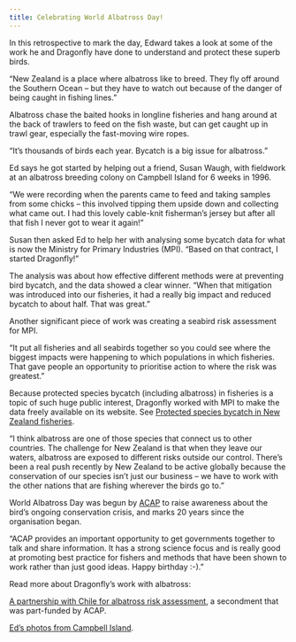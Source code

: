 ```yaml
---
title: Celebrating World Albatross Day!
---
```

In this retrospective to mark the day, Edward takes a look at some of the work he and Dragonfly have done to understand and protect these superb birds.

<!--more-->

“New Zealand is a place where albatross like to breed. They fly off around the Southern Ocean – but they have to watch out because of the danger of being caught in fishing lines.”

Albatross chase the baited hooks in longline fisheries and hang around at the back of trawlers to feed on the fish waste, but can get caught up in trawl gear, especially the fast-moving wire ropes.

“It’s thousands of birds each year. Bycatch is a big issue for albatross.”

Ed says he got started by helping out a friend, Susan Waugh, with fieldwork at an albatross breeding colony on Campbell Island for 6 weeks in 1996.

“We were recording when the parents came to feed and taking samples from some chicks – this involved tipping them upside down and collecting what came out. I had this lovely cable-knit fisherman’s jersey but after all that fish I never got to wear it again!”

Susan then asked Ed to help her with analysing some bycatch data for what is now the Ministry for Primary Industries (MPI). “Based on that contract, I started Dragonfly!”

The analysis was about how effective different methods were at preventing bird bycatch, and the data showed a clear winner. “When that mitigation was introduced into our fisheries, it had a really big impact and reduced bycatch to about half. That was great.”

Another significant piece of work was creating a seabird risk assessment for MPI.

“It put all fisheries and all seabirds together so you could see where the biggest impacts were happening to which populations in which fisheries. That gave people an opportunity to prioritise action to where the risk was greatest.”

Because protected species bycatch (including albatross) in fisheries is a topic of such huge public interest, Dragonfly worked with MPI to make the data freely available on its website. See [Protected species bycatch in New Zealand fisheries](https://psc.dragonfly.co.nz/2019v1/).

“I think albatross are one of those species that connect us to other countries. The challenge for New Zealand is that when they leave our waters, albatross are exposed to different risks outside our control. There’s been a real push recently by New Zealand to be active globally because the conservation of our species isn’t just our business – we have to work with the other nations that are fishing wherever the birds go to.”

World Albatross Day was begun by [ACAP](https://www.acap.aq/en)
 to raise awareness about the bird’s ongoing conservation crisis, and marks 20 years since the organisation began.

“ACAP provides an important opportunity to get governments together to  talk and share information. It has a strong science focus and is really good at promoting best practice for fishers and methods that have been shown to work rather than just good ideas. Happy birthday :-).”

Read more about Dragonfly’s work with albatross:

[A partnership with Chile for albatross risk assessment](https://www.dragonfly.co.nz/news/2018-11-20-luis-visit.html), a secondment that was part-funded by ACAP.

[Ed’s photos from Campbell Island](https://www.flickr.com/photos/slipperydip/sets/72157691369957824).
